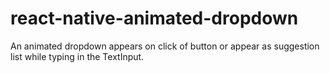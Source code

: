 # react-native-animated-dropdown
An animated dropdown appears on click of button or appear as suggestion list while typing in the TextInput.
